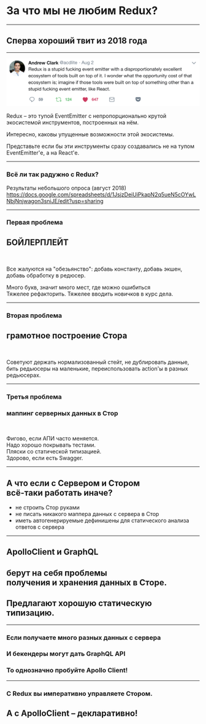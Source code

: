 # За что мы не любим Redux?

-----

## Сперва хороший твит из 2018 года

-----

![andrew](./tweet_andrew_clark.png)

<span class="red">Redux – это тупой EventEmitter</span> c непропорционально крутой экосистемой инструментов, построенных на нём.

Интересно, <span class="red">каковы упущенные возможности</span> этой экосистемы.

Представьте если бы эти инструменты сразу <span class="red">создавались не на тупом EventEmitter'е</span>, а на React'е.

-----

### Всё ли так радужно с Redux? <!-- .element: class="orange" -->

Результаты небольшого опроса (август 2018) <https://docs.google.com/spreadsheets/d/1JsjzDeiUiPkapN2q5ueN5cOYwLNbjNnjwagon3sniJE/edit?usp=sharing>

-----

### Первая проблема <!-- .element: class="gray" -->

## БОЙЛЕРПЛЕЙТ <!-- .element: class="red" -->

<br/>

Все жалуются на "обезьянство": добавь константу, добавь экшен, добавь обработку в редюсер. <!-- .element: class="fragment" -->

Много букв, значит много мест, где можно ошибиться <br/>Тяжелее рефакторить. Тяжелее вводить новичков в курс дела.<!-- .element: class="fragment orange" -->

-----

### Вторая проблема <!-- .element: class="gray" -->

## грамотное построение Стора <!-- .element: class="red" -->

<br/>

Советуют держать нормализованный стейт, не дублировать данные, бить редьюсеры на маленькие, переиспользовать action'ы в разных редьюсерах. <!-- .element: class="fragment" -->

-----

### Третья проблема <!-- .element: class="gray" -->

### маппинг серверных данных в Стор <!-- .element: class="red" -->

<br/>

Фигово, если АПИ часто меняется. <br/>Надо хорошо покрывать тестами. <br/>Пляски со статической типизацией. <br/>Здорово, если есть Swagger. <!-- .element: class="fragment" -->

-----

## А что если с Сервером и Стором <br/> всё-таки работать иначе? <!-- .element: class="green" -->

- не строить Стор руками <!-- .element: class="fragment" -->
- не писать никакого маппера данных с сервера в Стор <!-- .element: class="fragment" -->
- иметь автогенерируемые дефинишены для статического анализа ответов с сервера <!-- .element: class="fragment" -->

-----

## ApolloClient и GraphQL <!-- .element: class="green" -->

## берут на себя проблемы <br/>получения и хранения данных в Сторе.

## Предлагают хорошую статическую типизацию. <!-- .element: class="fragment orange" -->

-----

### Если получаете много разных данных с сервера <!-- .element: class="orange" -->

### И бекендеры могут дать GraphQL API <!-- .element: class="fragment" -->

### То однозначно пробуйте Apollo Client! <!-- .element: class="fragment green" -->

-----

### C Redux вы императивно управляете Стором. <!-- .element: class="orange" -->

## А с ApolloClient – декларативно! <!-- .element: class="green fragment" -->
